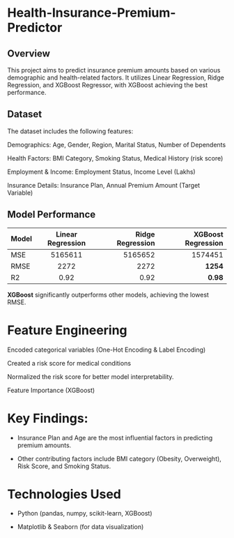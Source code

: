 # Health-Insurance-Premium-Predictor

## Overview

This project aims to predict insurance premium amounts based on various demographic and health-related factors. It utilizes Linear Regression, Ridge Regression, and XGBoost Regressor, with XGBoost achieving the best performance.

## Dataset

The dataset includes the following features:

Demographics: Age, Gender, Region, Marital Status, Number of Dependents

Health Factors: BMI Category, Smoking Status, Medical History (risk score)

Employment & Income: Employment Status, Income Level (Lakhs)

Insurance Details: Insurance Plan, Annual Premium Amount (Target Variable)

## Model Performance

| Model |  Linear Regression  | Ridge Regression | XGBoost Regression |
|:-----|:--------:|------:|------:|
| MSE   | 5165611 | 5165652 | 1574451 |
| RMSE   |  2272  |   2272 |   **1254** |
| R2   |0.92 |    0.92 |  **0.98** |


**XGBoost** significantly outperforms other models, achieving the lowest RMSE.

# Feature Engineering

Encoded categorical variables (One-Hot Encoding & Label Encoding)

Created a risk score for medical conditions

Normalized the risk score for better model interpretability.

Feature Importance (XGBoost)

# Key Findings:

- Insurance Plan and Age are the most influential factors in predicting premium amounts.

- Other contributing factors include BMI category (Obesity, Overweight), Risk Score, and Smoking Status.

# Technologies Used

- Python (pandas, numpy, scikit-learn, XGBoost)

- Matplotlib & Seaborn (for data visualization)
